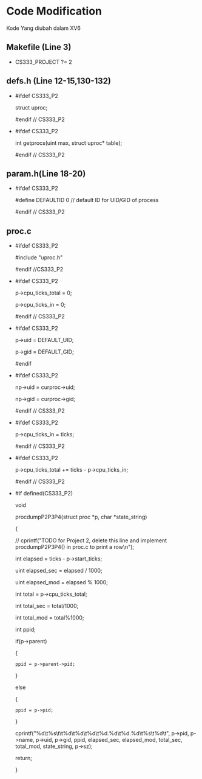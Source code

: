# Code Modification

Kode Yang diubah dalam XV6

## Makefile (Line 3)

- CS333_PROJECT ?= 2

## defs.h (Line 12-15,130-132)

- #ifdef CS333_P2
  
  struct uproc;

  #endif // CS333_P2

- #ifdef CS333_P2

  int             getprocs(uint max, struct uproc* table);
  
  #endif // CS333_P2
  
## param.h(Line 18-20)

- #ifdef CS333_P2
  
  #define DEFAULTID     0  // default ID for UID/GID of process
 
  #endif // CS333_P2
  
## proc.c

- #ifdef CS333_P2

  #include "uproc.h"
  
  #endif //CS333_P2

- #ifdef CS333_P2
  
    p->cpu_ticks_total = 0;
  
    p->cpu_ticks_in = 0;
  
  #endif // CS333_P2

- #ifdef CS333_P2
  
    p->uid = DEFAULT_UID;
   
    p->gid = DEFAULT_GID;
  
  #endif
  
- #ifdef CS333_P2
  
    np->uid = curproc->uid;
  
    np->gid = curproc->gid;
  
  #endif // CS333_P2
  
- #ifdef CS333_P2
  
    p->cpu_ticks_in = ticks;
  
  #endif // CS333_P2
  
- #ifdef CS333_P2
 
    p->cpu_ticks_total += ticks - p->cpu_ticks_in;
  
  #endif // CS333_P2
  
- #if defined(CS333_P2)
  
  void

  procdumpP2P3P4(struct proc *p, char *state_string)
  
  {
    
    // cprintf("TODO for Project 2, delete this line and implement procdumpP2P3P4() in proc.c to print a row\n");
    
    int elapsed = ticks - p->start_ticks;
    
    uint elapsed_sec = elapsed / 1000;
    
    uint elapsed_mod = elapsed % 1000;
    
    int total = p->cpu_ticks_total;
    
    int total_sec = total/1000;
    
    int total_mod = total%1000;
    
    int ppid;
    
    if(p->parent)
    
    {
      
      ppid = p->parent->pid;
    
    }
    
    else
    
    {
    
      ppid = p->pid;
    
    }
    
    cprintf("%d\t%s\t\t%d\t%d\t%d\t%d.%d\t%d.%d\t%s\t%d\t", p->pid, p->name, p->uid, p->gid, ppid, elapsed_sec, elapsed_mod, total_sec, total_mod, state_string, p->sz);
    
    return;
  
  }
